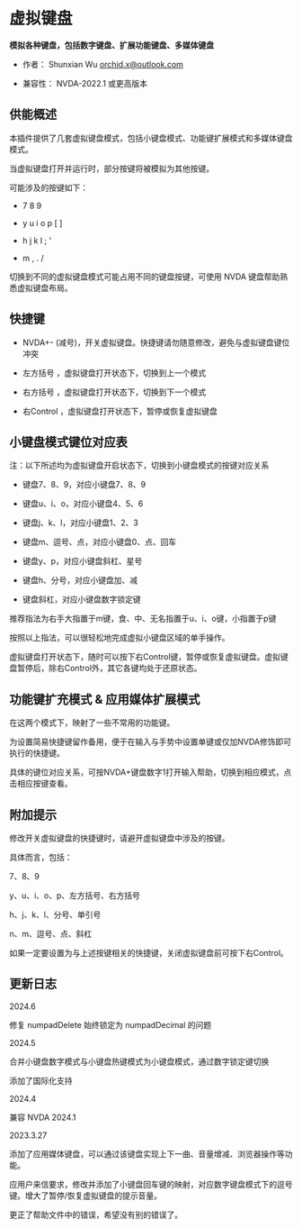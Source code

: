 # 虚拟键盘

**模拟各种键盘，包括数字键盘、扩展功能键盘、多媒体键盘**

* 作者： Shunxian Wu orchid.x@outlook.com

* 兼容性： NVDA-2022.1 或更高版本

## 供能概述

本插件提供了几套虚拟键盘模式，包括小键盘模式、功能键扩展模式和多媒体键盘模式。

当虚拟键盘打开并运行时，部分按键将被模拟为其他按键。

可能涉及的按键如下：

* 7 8 9

* y u i o p [ ]

* h j k l ; '

* m , . /

切换到不同的虚拟键盘模式可能占用不同的键盘按键，可使用 NVDA 键盘帮助熟悉虚拟键盘布局。

## 快捷键

* NVDA+- (减号)，开关虚拟键盘。快捷键请勿随意修改，避免与虚拟键盘键位冲突

* 左方括号 ，虚拟键盘打开状态下，切换到上一个模式

* 右方括号 ，虚拟键盘打开状态下，切换到下一个模式

* 右Control ，虚拟键盘打开状态下，暂停或恢复虚拟键盘

## 小键盘模式键位对应表

注：以下所述均为虚拟键盘开启状态下，切换到小键盘模式的按键对应关系

* 键盘7、8、9，对应小键盘7、8、9

* 键盘u、i、o，对应小键盘4、5、6

* 键盘j、k、l，对应小键盘1、2、3

* 键盘m、逗号、点，对应小键盘0、点、回车

* 键盘y、p，对应小键盘斜杠、星号

* 键盘h、分号，对应小键盘加、减

* 键盘斜杠，对应小键盘数字锁定键

推荐指法为右手大指置于m键，食、中、无名指置于u、i、o键，小指置于p键

按照以上指法，可以很轻松地完成虚拟小键盘区域的单手操作。

虚拟键盘打开状态下，随时可以按下右Control键，暂停或恢复虚拟键盘。虚拟键盘暂停后，除右Control外，其它各键均处于还原状态。

## 功能键扩充模式 & 应用媒体扩展模式

在这两个模式下，映射了一些不常用的功能键。

为设置简易快捷键留作备用，便于在输入与手势中设置单键或仅加NVDA修饰即可执行的快捷键。

具体的键位对应关系，可按NVDA+键盘数字1打开输入帮助，切换到相应模式，点击相应按键查看。

## 附加提示

修改开关虚拟键盘的快捷键时，请避开虚拟键盘中涉及的按键。

具体而言，包括：

7、8、9

y、u、i、o、p、左方括号、右方括号

h、j、k、l、分号、单引号

n、m、逗号、点、斜杠

如果一定要设置为与上述按键相关的快捷键，关闭虚拟键盘前可按下右Control。

## 更新日志

2024.6

修复 numpadDelete 始终锁定为 numpadDecimal 的问题

2024.5

合并小键盘数字模式与小键盘热键模式为小键盘模式，通过数字锁定键切换

添加了国际化支持

2024.4

兼容 NVDA 2024.1

2023.3.27

添加了应用媒体键盘，可以通过该键盘实现上下一曲、音量增减、浏览器操作等功能。

应用户来信要求，修改并添加了小键盘回车键的映射，对应数字键盘模式下的逗号键。增大了暂停/恢复虚拟键盘的提示音量。

更正了帮助文件中的错误，希望没有别的错误了。